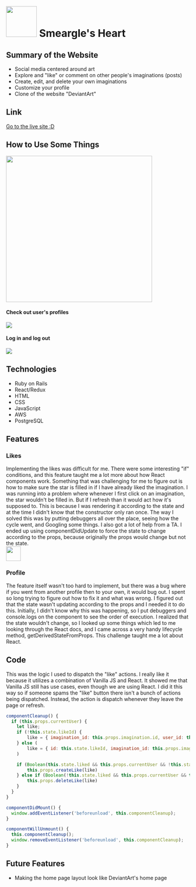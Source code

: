 # <img src="https://smearglesheart-seeds.s3-us-west-1.amazonaws.com/Smeargle-Head.png" height="84"> Smeargle's Heart

## Summary of the Website 
* Social media centered around art
* Explore and "like" or comment on other people's imaginations (posts)
* Create, edit, and delete your own imaginations
* Customize your profile 
* Clone of the website "DeviantArt"

## Link
[Go to the live site :D](https://smearglesheart.herokuapp.com/#/)

## How to Use Some Things  
<img src="https://smearglesheart-seeds.s3-us-west-1.amazonaws.com/Screen+Shot+2020-05-08+at+11.29.24+AM.png" height="400">

#### Check out user's profiles
![](https://media.giphy.com/media/gg8UI7ZGiszpOreSft/giphy.gif)


#### Log in and log out
![](https://media.giphy.com/media/JrGSlccHZSasFwz6wj/giphy.gif)

## Technologies 
* Ruby on Rails
* React/Redux
* HTML 
* CSS
* JavaScript
* AWS 
* PostgreSQL

## Features
### Likes 
Implementing the likes was difficult for me. There were some interesting "if" conditions, and this feature taught me a lot more about how React components work. Something that was challenging for me to figure out is how to make sure the star is filled in if I have already liked the imagination. I was running into a problem where whenever I first click on an imagination, the star wouldn't be filled in. But if I refresh than it would act how it's supposed to. This is because I was rendering it according to the state and at the time I didn't know that the constructor only ran once. The way I solved this was by putting debuggers all over the place, seeing how the cycle went, and Googling some things. I also got a lot of help from a TA. I ended up using componentDidUpdate to force the state to change according to the props, because originally the props would change but not the state.  
<img src="https://smearglesheart-seeds.s3-us-west-1.amazonaws.com/Screen+Shot+2020-05-08+at+10.59.50+AM.png" height="40">

### Profile
The feature itself wasn't too hard to implement, but there was a bug where if you went from another profile then to your own, it would bug out. I spent so long trying to figure out how to fix it and what was wrong. I figured out that the state wasn't updating according to the props and I needed it to do this. Initially, I didn't know why this was happening, so I put debuggers and console.logs on the component to see the order of execution. I realized that the state wouldn't change, so I looked up some things which led to me looking through the React docs, and I came across a very handy lifecycle method, getDerivedStateFromProps. This challenge taught me a lot about React.

## Code
This was the logic I used to dispatch the "like" actions. I really like it because it utilizes a combination of Vanilla JS and React. It showed me that Vanilla JS still has use cases, even though we are using React. I did it this way so if someone spams the "like" button there isn't a bunch of actions being dispatched. Instead, the action is dispatch whenever they leave the page or refresh.
```javascript 
componentCleanup() { 
  if (this.props.currentUser) {
    let like;
    if (!this.state.likeId) {
        like = { imagination_id: this.props.imagination.id, user_id: this.props.currentUser.id }
    } else (
        like = { id: this.state.likeId, imagination_id: this.props.imagination.id, user_id: this.props.currentUser.id }
    )

    if (Boolean(this.state.liked && this.props.currentUser && !this.state.likeId)) {
        this.props.createLike(like)
    } else if (Boolean(!this.state.liked && this.props.currentUser && this.state.likeId)) {
        this.props.deleteLike(like)
    }
  }
}

componentDidMount() { 
  window.addEventListener('beforeunload', this.componentCleanup);
}

componentWillUnmount() { 
  this.componentCleanup();
  window.removeEventListener('beforeunload', this.componentCleanup);
}
```
## Future Features
* Making the home page layout look like DeviantArt's home page

